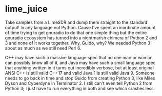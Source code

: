 # lime_juice
Take samples from a LimeSDR and dump them straight to the standard output! In any language not Python. Cause I've spent an inordinate amount of time trying to get gnuradio to do that one simple thing but the entire gnuradio ecosystem has turned into a nightmarish chimera of Python 2 and 3 and none of it works together. Why, Guido, why? We needed Python 3 about as much as we still need Perl 6.

C++ may have such a massive language spec that no one man or woman can possibly know all of it, and Java may have such a small language spec that anything written in it turns out incredibly verbose, but at least original ANSI C++ is still valid C++17 and valid Java 1 is still valid Java 9. Someone needs to go back in time and stop Guido from creating Python 3, like Miles Dyson and Cyberdyne in Terminator 2. I still can't even tell Python 2 from Python 3; I just have to run everything in both and see which crashes less.
